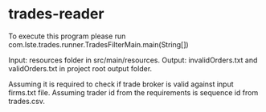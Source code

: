 # trades-reader

To execute this program please run com.lste.trades.runner.TradesFilterMain.main(String[])

Input: resources folder in src/main/resources.
Output: invalidOrders.txt and validOrders.txt in project root output folder.

Assuming it is required to check if trade broker is valid against input firms.txt file.
Assuming trader id from the requirements is sequence id from trades.csv.


